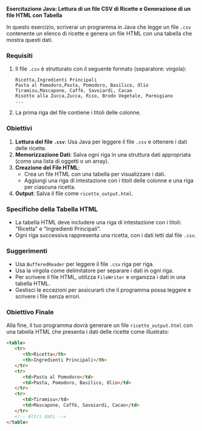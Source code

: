 **Esercitazione Java: Lettura di un file CSV di Ricette e Generazione di un file HTML con Tabella**

In questo esercizio, scriverai un programma in Java che legge un file `.csv` contenente un elenco di ricette e genera un file HTML con una tabella che mostra questi dati.

### Requisiti

1. Il file `.csv` è strutturato con il seguente formato (separatore: virgola):

   ```
   Ricetta,Ingredienti Principali
   Pasta al Pomodoro,Pasta, Pomodoro, Basilico, Olio
   Tiramisu,Mascapone, Caffè, Savoiardi, Cacao
   Risotto alla Zucca,Zucca, Riso, Brodo Vegetale, Parmigiano
   ...
   ```

2. La prima riga del file contiene i titoli delle colonne.

### Obiettivi

1. **Lettura del file `.csv`**: Usa Java per leggere il file `.csv` e ottenere i dati delle ricette.
2. **Memorizzazione Dati**: Salva ogni riga in una struttura dati appropriata (come una lista di oggetti o un array).
3. **Creazione del File HTML**:
   - Crea un file HTML con una tabella per visualizzare i dati.
   - Aggiungi una riga di intestazione con i titoli delle colonne e una riga per ciascuna ricetta.
4. **Output**: Salva il file come `ricette_output.html`.

### Specifiche della Tabella HTML

- La tabella HTML deve includere una riga di intestazione con i titoli: "Ricetta" e "Ingredienti Principali".
- Ogni riga successiva rappresenta una ricetta, con i dati letti dal file `.csv`.

### Suggerimenti

- Usa `BufferedReader` per leggere il file `.csv` riga per riga.
- Usa la virgola come delimitatore per separare i dati in ogni riga.
- Per scrivere il file HTML, utilizza `FileWriter` e organizza i dati in una tabella HTML.
- Gestisci le eccezioni per assicurarti che il programma possa leggere e scrivere i file senza errori.

### Obiettivo Finale

Alla fine, il tuo programma dovrà generare un file `ricette_output.html` con una tabella HTML che presenta i dati delle ricette come illustrato:

```html
<table>
   <tr>
      <th>Ricetta</th>
      <th>Ingredienti Principali</th>
   </tr>
   <tr>
      <td>Pasta al Pomodoro</td>
      <td>Pasta, Pomodoro, Basilico, Olio</td>
   </tr>
   <tr>
      <td>Tiramisu</td>
      <td>Mascapone, Caffè, Savoiardi, Cacao</td>
   </tr>
   <!-- Altri dati -->
</table>
```
